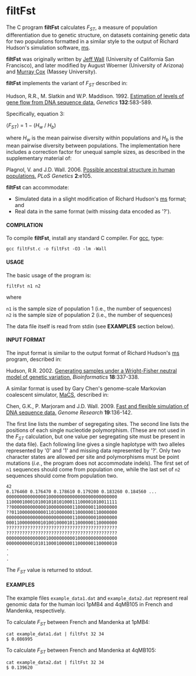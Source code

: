 # filtFst

The C program **filtFst** calculates *F<sub>ST</sub>*, a measure of population differentiation due to genetic structure, on datasets containing genetic data for two populations formatted in a similar style to the output of Richard Hudson's simulation software, [ms](http://home.uchicago.edu/rhudson1/source/mksamples.html).

**filtFst** was originally written by [Jeff Wall](http://profiles.ucsf.edu/jeff.wall) (University of California San Francisco), and later modified by August Woerner (University of Arizona) and [Murray Cox](http://massey.genomicus.com) (Massey University).

**filtFst** implements the variant of *F<sub>ST</sub>* described in:

Hudson, R.R., M. Slatkin and W.P. Maddison. 1992. [Estimation of levels of gene flow from DNA sequence data.](http://www.genetics.org/content/132/2/583.abstract) *Genetics* **132**:583-589.

Specifically, equation 3:

&lang;*F<sub>ST</sub>*&rang; = 1 &minus; (*H<sub>w</sub>* / *H<sub>b</sub>*)

where *H<sub>w</sub>* is the mean pairwise diversity within populations and *H<sub>b</sub>* is the mean pairwise diversity between populations. The implementation here includes a correction factor for unequal sample sizes, as described in the supplementary material of:

Plagnol, V. and J.D. Wall. 2006. [Possible ancestral structure in human populations.](http://doi.org/10.1371/journal.pgen.0020105) *PLoS Genetics* **2**:e105.

**filtFst** can accommodate:

+ Simulated data in a slight modification of Richard Hudson's [ms](http://home.uchicago.edu/rhudson1/source/mksamples.html) format; and
+ Real data in the same format (with missing data encoded as '?').

#### COMPILATION

To compile **filtFst**, install any standard C compiler. For [gcc](https://gcc.gnu.org), type:

```gcc filtFst.c -o filtFst -O3 -lm -Wall```

#### USAGE

The basic usage of the program is:

```filtFst n1 n2```

where

```n1``` is the sample size of population 1 (i.e., the number of sequences)  
```n2``` is the sample size of population 2 (i.e., the number of sequences)


The data file itself is read from stdin (see **EXAMPLES** section below).

#### INPUT FORMAT

The input format is similar to the output format of Richard Hudson's [ms](http://home.uchicago.edu/rhudson1/source/mksamples.html) program, described in:

Hudson, R.R. 2002. [Generating samples under a Wright-Fisher neutral model of genetic variation.](http://doi.org/10.1093/bioinformatics/18.2.337) *Bioinformatics* **18**:337-338.

A similar format is used by Gary Chen's genome-scale Markovian coalescent simulator, [MaCS](https://github.com/gchen98/macs), described in:

Chen, G.K., P. Marjoram and J.D. Wall. 2009. [Fast and flexible simulation of DNA sequence data.](http://doi.org/10.1101/gr.083634.108) *Genome Research* **19**:136-142.

The first line lists the number of segregating sites. The second line lists the positions of each single nucleotide polymorphism.  (These are not used in the *F<sub>ST</sub>* calculation, but one value per segregating site must be present in the data file). Each following line gives a single haplotype with two alleles represented by '0' and '1' and missing data represented by '?'.  Only two character states are allowed per site and polymorphisms must be point mutations (*i.e.*, the program does not accommodate indels). The first set of ```n1``` sequences should come from population one, while the last set of ```n2``` sequences should come from population two.


```42```  
```0.176460 0.176470 0.178610 0.179200 0.183260 0.184560 ...```  
```000000000000000100000000000000000000000000```  
```110000100010100101010100011100001010011111```  
```??0000000000000100000000011000000110000000```  
```??0110000000000110100000011000000110000000```  
```000000000000000000000000011000000010000000```  
```000110000000010100100001011000000110000000```  
```??????????????????????????????????????????```  
```??????????????????????????????????????????```  
```000000000000000100000000001000000000000000```  
```000000000010101100010000011000000110000010```  
```.```  
```.```  
```.```  


The *F<sub>ST</sub>* value is returned to stdout.

#### EXAMPLES

The example files ```example_data1.dat``` and ```example_data2.dat``` represent real genomic data for the human loci 1pMB4 and 4qMB105 in French and Mandenka, respectively.

To calculate *F<sub>ST</sub>* between French and Mandenka at 1pMB4:

```cat example_data1.dat | filtFst 32 34```  
```$ 0.086995```

To calculate *F<sub>ST</sub>* between French and Mandenka at 4qMB105:

```cat example_data2.dat | filtFst 32 34```  
```$ 0.139620```

